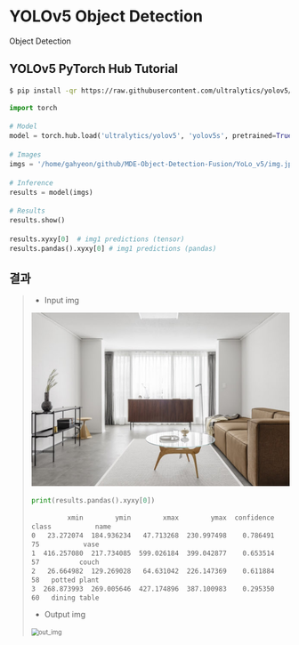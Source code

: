 # YOLOv5 Object Detection

Object Detection



## YOLOv5 PyTorch Hub Tutorial

```bash
$ pip install -qr https://raw.githubusercontent.com/ultralytics/yolov5/master/requirements.txt
```

```python
import torch

# Model
model = torch.hub.load('ultralytics/yolov5', 'yolov5s', pretrained=True)

# Images
imgs = '/home/gahyeon/github/MDE-Object-Detection-Fusion/YoLo_v5/img.jpg'

# Inference
results = model(imgs)

# Results
results.show()

results.xyxy[0]  # img1 predictions (tensor)
results.pandas().xyxy[0] # img1 predictions (pandas)
```



## 결과

> * Input img
>
> <img src="./img.jpg" alt="img" style="zoom:80%;" />
>
> ```python
> print(results.pandas().xyxy[0])
> ```
>
> ```
>          xmin        ymin        xmax        ymax  confidence  class           name
> 0   23.272074  184.936234   47.713268  230.997498    0.786491     75           vase
> 1  416.257080  217.734085  599.026184  399.042877    0.653514     57          couch
> 2   26.664982  129.269028   64.631042  226.147369    0.611884     58   potted plant
> 3  268.873993  269.005646  427.174896  387.100983    0.295350     60   dining table
> ```
>
> 
>
> * Output img
>
> <img src="/home/gahyeon/github/MDE-Object-Detection-Fusion/YoLo_v5/out_img.PNG" alt="out_img" style="zoom:80%;" />
>
> 



